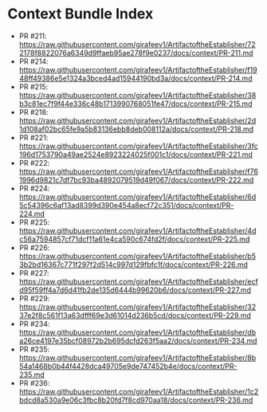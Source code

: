 # Context Bundle Index

- PR #211: https://raw.githubusercontent.com/girafeev1/ArtifactoftheEstablisher/722178f8822076a6349d9ffaeb95ae278f9e0237/docs/context/PR-211.md
- PR #214: https://raw.githubusercontent.com/girafeev1/ArtifactoftheEstablisher/f1948ff49386e5e1324a3bced4ad15944190bd3a/docs/context/PR-214.md
- PR #215: https://raw.githubusercontent.com/girafeev1/ArtifactoftheEstablisher/38b3c81ec7f9f44e336c48b1713990768051fe47/docs/context/PR-215.md
- PR #218: https://raw.githubusercontent.com/girafeev1/ArtifactoftheEstablisher/2d1d108af02bc65fe9a5b83136ebb8deb008112a/docs/context/PR-218.md
- PR #221: https://raw.githubusercontent.com/girafeev1/ArtifactoftheEstablisher/3fc196d1753790a49ae2524e8923224025f001c1/docs/context/PR-221.md
- PR #222: https://raw.githubusercontent.com/girafeev1/ArtifactoftheEstablisher/f761996d9821c7df7bc93ba4892079519d49f067/docs/context/PR-222.md
- PR #224: https://raw.githubusercontent.com/girafeev1/ArtifactoftheEstablisher/6d5c54396c6af13ad8399d390e454a8ecf72c351/docs/context/PR-224.md
- PR #225: https://raw.githubusercontent.com/girafeev1/ArtifactoftheEstablisher/4dc56a7594857cf71dcf11a61e4ca590c674fd2f/docs/context/PR-225.md
- PR #226: https://raw.githubusercontent.com/girafeev1/ArtifactoftheEstablisher/b53b2bd16367c771f297f2d514c997d129fbfc1f/docs/context/PR-226.md
- PR #227: https://raw.githubusercontent.com/girafeev1/ArtifactoftheEstablisher/ecfd95f59ff4a7d6d41fb2de135d6444b99620b6/docs/context/PR-227.md
- PR #229: https://raw.githubusercontent.com/girafeev1/ArtifactoftheEstablisher/3237e2f8c561f13a63dfff69e3d61014d236b5cd/docs/context/PR-229.md
- PR #234: https://raw.githubusercontent.com/girafeev1/ArtifactoftheEstablisher/dba26ce4197e35bcf08972b2b695dcfd263f5aa2/docs/context/PR-234.md
- PR #235: https://raw.githubusercontent.com/girafeev1/ArtifactoftheEstablisher/8b54a1468b0b44f4428dca49705e9de747452b4e/docs/context/PR-235.md
- PR #236: https://raw.githubusercontent.com/girafeev1/ArtifactoftheEstablisher/1c2bdcd8a530a9e06c3fbc8b20fd7f8cd970aa18/docs/context/PR-236.md

